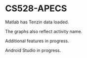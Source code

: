 # CS528-APECS

Matlab has Tenzin data loaded.

The graphs also reflect activity name.

Additional features in progress.

Android Studio in progress.


